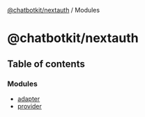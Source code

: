 [@chatbotkit/nextauth](README.md) / Modules

# @chatbotkit/nextauth

## Table of contents

### Modules

- [adapter](modules/adapter.md)
- [provider](modules/provider.md)
